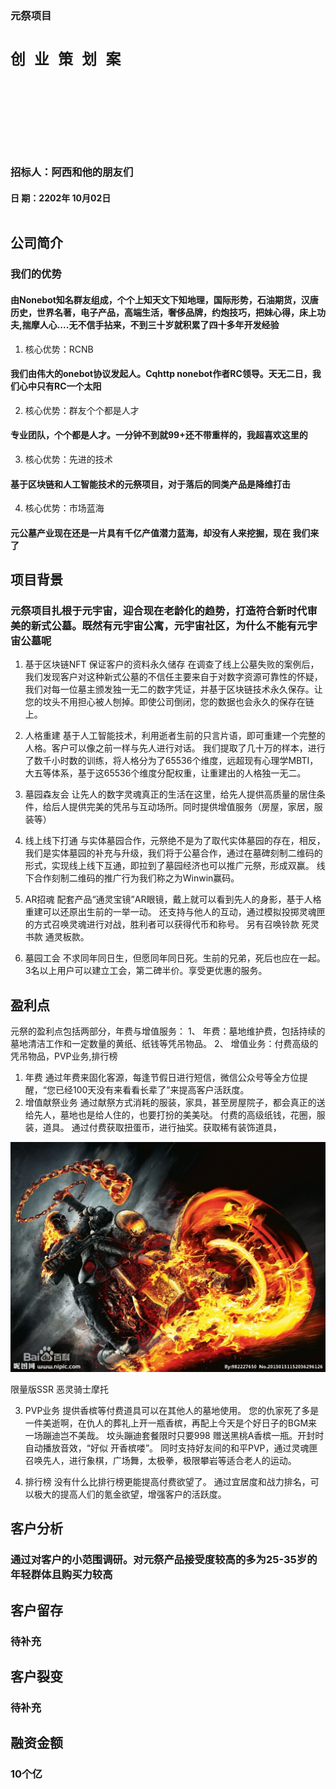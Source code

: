 
### 元祭项目

# `创 业 策 划 案`

## </br></br></br></br>

### 招标人：阿西和他的朋友们

#### 日  期：2202年 10月02日</br></br>

## 公司简介

### 我们的优势

#### 由Nonebot知名群友组成，个个上知天文下知地理，国际形势，石油期货，汉唐历史，世界名著，电子产品，高端生活，奢侈品牌，约炮技巧，把妹心得，床上功夫,揣摩人心....无不信手拈来，不到三十岁就积累了四十多年开发经验

1. 核心优势：RCNB

#### 我们由伟大的onebot协议发起人。Cqhttp nonebot作者RC领导。天无二日，我们心中只有RC一个太阳

2. 核心优势：群友个个都是人才

#### 专业团队，个个都是人才。一分钟不到就99+还不带重样的，我超喜欢这里的

3. 核心优势：先进的技术

#### 基于区块链和人工智能技术的元祭项目，对于落后的同类产品是降维打击

4. 核心优势：市场蓝海

#### 元公墓产业现在还是一片具有千亿产值潜力蓝海，却没有人来挖掘，现在 我们来了

## 项目背景

### 元祭项目扎根于元宇宙，迎合现在老龄化的趋势，打造符合新时代审美的新式公墓。既然有元宇宙公寓，元宇宙社区，为什么不能有元宇宙公墓呢

1. 基于区块链NFT 保证客户的资料永久储存
在调查了线上公墓失败的案例后，我们发现客户对这种新式公墓的不信任主要来自于对数字资源可靠性的怀疑，
我们对每一位墓主颁发独一无二的数字凭证，并基于区块链技术永久保存。让您的坟头不用担心被人刨掉。即使公司倒闭，您的数据也会永久的保存在链上。
2. 人格重建
基于人工智能技术，利用逝者生前的只言片语，即可重建一个完整的人格。客户可以像之前一样与先人进行对话。
我们提取了几十万的样本，进行了数千小时数的训练，将人格分为了65536个维度，远超现有心理学MBTI，大五等体系，基于这65536个维度分配权重，让重建出的人格独一无二。

3. 墓园森友会
让先人的数字灵魂真正的生活在这里，给先人提供高质量的居住条件，给后人提供完美的凭吊与互动场所。同时提供增值服务（房屋，家居，服装等）
4. 线上线下打通
与实体墓园合作，元祭绝不是为了取代实体墓园的存在，相反，我们是实体墓园的补充与升级，我们将于公墓合作，通过在墓碑刻制二维码的形式，实现线上线下互通，即拉到了墓园经济也可以推广元祭，形成双赢。
线下合作刻制二维码的推广行为我们称之为Winwin赢码。
5. AR招魂
配套产品“通灵宝镜”AR眼镜，戴上就可以看到先人的身影，基于人格重建可以还原出生前的一举一动。
还支持与他人的互动，通过模拟投掷灵魂匣的方式召唤灵魂进行对战，胜利者可以获得代币和称号。
另有召唤铃款 死灵书款 通灵板款。
6. 墓园工会
不求同年同日生，但愿同年同日死。生前的兄弟，死后也应在一起。3名以上用户可以建立工会，第二碑半价。享受更优惠的服务。

## 盈利点

元祭的盈利点包括两部分，年费与增值服务：
1、 年费：墓地维护费，包括持续的墓地清洁工作和一定数量的黄纸、纸钱等凭吊物品。
2、 增值业务：付费高级的凭吊物品，PVP业务,排行榜

1. 年费
通过年费来固化客源，每逢节假日进行短信，微信公众号等全方位提醒，“您已经100天没有来看看长辈了”来提高客户活跃度。
2. 增值献祭业务
通过献祭方式消耗的服装，家具，甚至房屋院子，都会真正的送给先人，墓地也是给人住的，也要打扮的美美哒。
付费的高级纸钱，花圈，服装，道具。
通过付费获取扭蛋币，进行抽奖。获取稀有装饰道具，

![限量版SSR 恶灵骑士摩托](resource/image/moto.webp)

限量版SSR 恶灵骑士摩托

3. PVP业务 提供香槟等付费道具可以在其他人的墓地使用。
您的仇家死了多是一件美逝啊，在仇人的葬礼上开一瓶香槟，再配上今天是个好日子的BGM来一场蹦迪岂不美哉。
坟头蹦迪套餐限时只要998  赠送黑桃A香槟一瓶。开封时自动播放音效，“好似 开香槟喽”。
同时支持好友间的和平PVP，通过灵魂匣召唤先人，进行象棋，广场舞，太极拳，极限攀岩等适合老人的运动。

4. 排行榜
没有什么比排行榜更能提高付费欲望了。
通过宜居度和战力排名，可以极大的提高人们的氪金欲望，增强客户的活跃度。

## 客户分析

### 通过对客户的小范围调研。对元祭产品接受度较高的多为25-35岁的年轻群体且购买力较高

## 客户留存

### 待补充

## 客户裂变

### 待补充

## 融资金额

### 10个亿
